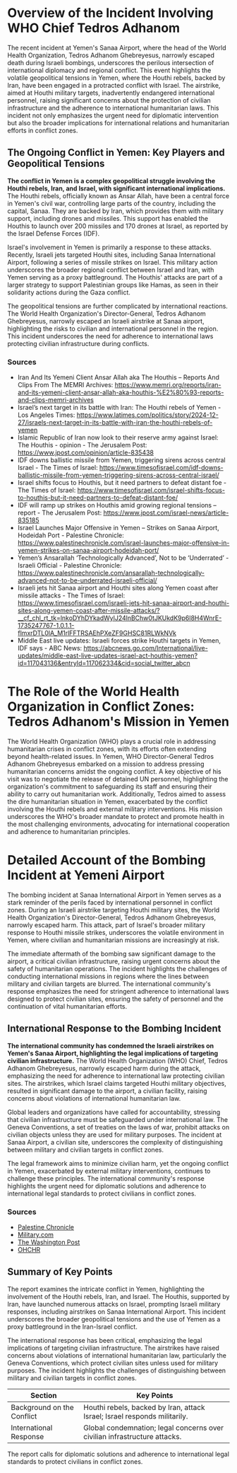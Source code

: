 # Overview of the Incident Involving WHO Chief Tedros Adhanom

The recent incident at Yemen's Sanaa Airport, where the head of the World Health Organization, Tedros Adhanom Ghebreyesus, narrowly escaped death during Israeli bombings, underscores the perilous intersection of international diplomacy and regional conflict. This event highlights the volatile geopolitical tensions in Yemen, where the Houthi rebels, backed by Iran, have been engaged in a protracted conflict with Israel. The airstrike, aimed at Houthi military targets, inadvertently endangered international personnel, raising significant concerns about the protection of civilian infrastructure and the adherence to international humanitarian laws. This incident not only emphasizes the urgent need for diplomatic intervention but also the broader implications for international relations and humanitarian efforts in conflict zones.

## The Ongoing Conflict in Yemen: Key Players and Geopolitical Tensions

**The conflict in Yemen is a complex geopolitical struggle involving the Houthi rebels, Iran, and Israel, with significant international implications.** The Houthi rebels, officially known as Ansar Allah, have been a central force in Yemen's civil war, controlling large parts of the country, including the capital, Sanaa. They are backed by Iran, which provides them with military support, including drones and missiles. This support has enabled the Houthis to launch over 200 missiles and 170 drones at Israel, as reported by the Israel Defense Forces (IDF).

Israel's involvement in Yemen is primarily a response to these attacks. Recently, Israeli jets targeted Houthi sites, including Sanaa International Airport, following a series of missile strikes on Israel. This military action underscores the broader regional conflict between Israel and Iran, with Yemen serving as a proxy battleground. The Houthis' attacks are part of a larger strategy to support Palestinian groups like Hamas, as seen in their solidarity actions during the Gaza conflict.

The geopolitical tensions are further complicated by international reactions. The World Health Organization's Director-General, Tedros Adhanom Ghebreyesus, narrowly escaped an Israeli airstrike at Sanaa airport, highlighting the risks to civilian and international personnel in the region. This incident underscores the need for adherence to international laws protecting civilian infrastructure during conflicts.

### Sources
- Iran And Its Yemeni Client Ansar Allah aka The Houthis – Reports And Clips From The MEMRI Archives: https://www.memri.org/reports/iran-and-its-yemeni-client-ansar-allah-aka-houthis-%E2%80%93-reports-and-clips-memri-archives
- Israel’s next target in its battle with Iran: The Houthi rebels of Yemen - Los Angeles Times: https://www.latimes.com/politics/story/2024-12-27/israels-next-target-in-its-battle-with-iran-the-houthi-rebels-of-yemen
- Islamic Republic of Iran now look to their reserve army against Israel: The Houthis - opinion - The Jerusalem Post: https://www.jpost.com/opinion/article-835438
- IDF downs ballistic missile from Yemen, triggering sirens across central Israel - The Times of Israel: https://www.timesofisrael.com/idf-downs-ballistic-missile-from-yemen-triggering-sirens-across-central-israel/
- Israel shifts focus to Houthis, but it need partners to defeat distant foe - The Times of Israel: https://www.timesofisrael.com/israel-shifts-focus-to-houthis-but-it-need-partners-to-defeat-distant-foe/
- IDF will ramp up strikes on Houthis amid growing regional tensions – report - The Jerusalem Post: https://www.jpost.com/israel-news/article-835185
- Israel Launches Major Offensive in Yemen – Strikes on Sanaa Airport, Hodeidah Port - Palestine Chronicle: https://www.palestinechronicle.com/israel-launches-major-offensive-in-yemen-strikes-on-sanaa-airport-hodeidah-port/
- Yemen’s Ansarallah ‘Technologically Advanced’, Not to be ‘Underrated’ - Israeli Official - Palestine Chronicle: https://www.palestinechronicle.com/ansarallah-technologically-advanced-not-to-be-underrated-israeli-official/
- Israeli jets hit Sanaa airport and Houthi sites along Yemen coast after missile attacks - The Times of Israel: https://www.timesofisrael.com/israeli-jets-hit-sanaa-airport-and-houthi-sites-along-yemen-coast-after-missile-attacks/?__cf_chl_rt_tk=lnkoDYhDYkadWylJ24lnBChw0tJKUkdK9p6l8H4WnrE-1735247767-1.0.1.1-flmxrDTL0lA_M1rlFFTRSAEhPXeZF9GHSC81RLWkNVk
- Middle East live updates: Israeli forces strike Houthi targets in Yemen, IDF says - ABC News: https://abcnews.go.com/International/live-updates/middle-east-live-updates-israel-act-houthis-yemen?id=117043136&entryId=117062334&cid=social_twitter_abcn

# The Role of the World Health Organization in Conflict Zones: Tedros Adhanom's Mission in Yemen

The World Health Organization (WHO) plays a crucial role in addressing humanitarian crises in conflict zones, with its efforts often extending beyond health-related issues. In Yemen, WHO Director-General Tedros Adhanom Ghebreyesus embarked on a mission to address pressing humanitarian concerns amidst the ongoing conflict. A key objective of his visit was to negotiate the release of detained UN personnel, highlighting the organization's commitment to safeguarding its staff and ensuring their ability to carry out humanitarian work. Additionally, Tedros aimed to assess the dire humanitarian situation in Yemen, exacerbated by the conflict involving the Houthi rebels and external military interventions. His mission underscores the WHO's broader mandate to protect and promote health in the most challenging environments, advocating for international cooperation and adherence to humanitarian principles.

# Detailed Account of the Bombing Incident at Yemeni Airport

The bombing incident at Sanaa International Airport in Yemen serves as a stark reminder of the perils faced by international personnel in conflict zones. During an Israeli airstrike targeting Houthi military sites, the World Health Organization's Director-General, Tedros Adhanom Ghebreyesus, narrowly escaped harm. This attack, part of Israel's broader military response to Houthi missile strikes, underscores the volatile environment in Yemen, where civilian and humanitarian missions are increasingly at risk.

The immediate aftermath of the bombing saw significant damage to the airport, a critical civilian infrastructure, raising urgent concerns about the safety of humanitarian operations. The incident highlights the challenges of conducting international missions in regions where the lines between military and civilian targets are blurred. The international community's response emphasizes the need for stringent adherence to international laws designed to protect civilian sites, ensuring the safety of personnel and the continuation of vital humanitarian efforts.

## International Response to the Bombing Incident

**The international community has condemned the Israeli airstrikes on Yemen's Sanaa Airport, highlighting the legal implications of targeting civilian infrastructure.** The World Health Organization (WHO) Chief, Tedros Adhanom Ghebreyesus, narrowly escaped harm during the attack, emphasizing the need for adherence to international law protecting civilian sites. The airstrikes, which Israel claims targeted Houthi military objectives, resulted in significant damage to the airport, a civilian facility, raising concerns about violations of international humanitarian law.

Global leaders and organizations have called for accountability, stressing that civilian infrastructure must be safeguarded under international law. The Geneva Conventions, a set of treaties on the laws of war, prohibit attacks on civilian objects unless they are used for military purposes. The incident at Sanaa Airport, a civilian site, underscores the complexity of distinguishing between military and civilian targets in conflict zones.

The legal framework aims to minimize civilian harm, yet the ongoing conflict in Yemen, exacerbated by external military interventions, continues to challenge these principles. The international community's response highlights the urgent need for diplomatic solutions and adherence to international legal standards to protect civilians in conflict zones.

### Sources
- [Palestine Chronicle](https://www.palestinechronicle.com/achieved-objective-yemens-ansarallah-targets-israels-ben-gurion-airport/)
- [Military.com](https://www.military.com/daily-news/2024/12/28/israeli-airstrikes-hit-yemen-airport-jet-hundreds-onboard-was-landing-un-official-says.html)
- [The Washington Post](https://www.washingtonpost.com/video/world/israeli-launches-deadly-strike-on-yemen-airport/2024/12/27/cd7cdb46-dfb8-49f8-91f5-94d7e539762d_video.html)
- [OHCHR](https://www.ohchr.org/en/press-releases/2023/11/gaza-destroying-civilian-housing-and-infrastructure-international-crime)

## Summary of Key Points

The report examines the intricate conflict in Yemen, highlighting the involvement of the Houthi rebels, Iran, and Israel. The Houthis, supported by Iran, have launched numerous attacks on Israel, prompting Israeli military responses, including airstrikes on Sanaa International Airport. This incident underscores the broader geopolitical tensions and the use of Yemen as a proxy battleground in the Iran-Israel conflict.

The international response has been critical, emphasizing the legal implications of targeting civilian infrastructure. The airstrikes have raised concerns about violations of international humanitarian law, particularly the Geneva Conventions, which protect civilian sites unless used for military purposes. The incident highlights the challenges of distinguishing between military and civilian targets in conflict zones.

| Section                        | Key Points                                                                 |
|-------------------------------|----------------------------------------------------------------------------|
| Background on the Conflict    | Houthi rebels, backed by Iran, attack Israel; Israel responds militarily.  |
| International Response        | Global condemnation; legal concerns over civilian infrastructure attacks. |

The report calls for diplomatic solutions and adherence to international legal standards to protect civilians in conflict zones.